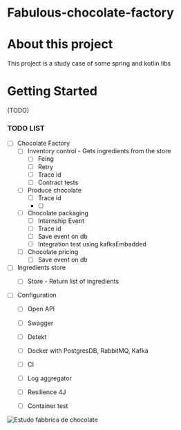 # Fabulous-chocolate-factory


# About this project

This project is a study case of some spring and kotlin libs

# Getting Started
(TODO)

### TODO LIST

- [ ] Chocolate Factory
    - [ ] Inventory control - Gets ingredients from the store
        - [ ] Feing 
        - [ ] Retry
        - [ ] Trace id
        - [ ] Contract tests
    - [ ] Produce chocolate
        - [ ] Trace id
        - [ ] 
    - [ ] Chocolate packaging
        - [ ] Internship Event
        - [ ] Trace id
        - [ ] Save event on db
        - [ ] Integration test using kafkaEmbadded
    - [ ] Chocolate pricing
        - [ ] Save event on db
- [ ] Ingredients store
    - [ ] Store - Return list of ingredients


- [ ] Configuration
    - [ ] Open API
    - [ ] Swagger
    - [ ] Detekt
    - [ ] Docker with PostgresDB, RabbitMQ, Kafka
    - [ ] CI
    - [ ] Log aggregator
    - [ ] Resilience 4J
    - [ ] Container test


![Estudo fabbrica de chocolate](https://user-images.githubusercontent.com/9336327/130460549-dc6b73e6-edcc-46fe-9408-da39989f5463.png)

